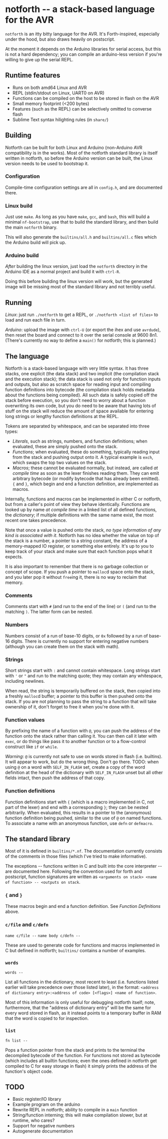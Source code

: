 # notforth -- a stack-based language for the AVR

`notforth` is an itty bitty language for the AVR. It's Forth-inspired, especially under the hood, but also draws heavily on postscript.

At the moment it depends on the Arduino libraries for serial access, but this is not a hard dependency; you can compile an arduino-less version if you're willing to give up the serial REPL.

## Runtime features

 * Runs on both amd64 Linux and AVR
 * REPL (stdin/stdout on Linux, UART0 on AVR)
 * Functions can be compiled on the host to be stored in flash on the AVR
 * Small memory footprint (<200 bytes)
 * Features (such as the REPL) can be selectively omitted to converse flash
 * Sublime Text syntax hilighting rules (in `share/`)

## Building

Notforth can be built for both Linux and Arduino (non-Arduino AVR compatibility is in the works). Most of the notforth standard library is itself written in notforth, so before the Arduino version can be built, the Linux version needs to be used to bootstrap it.

### Configuration

Compile-time configuration settings are all in `config.h`, and are documented there.

### Linux build

Just use `make`. As long as you have `make`, `gcc`, and `bash`, this will build a minimal `nf-bootstrap`, use that to build the standard library, and then build the main `notforth` binary.

This will also generate the `builtins/all.h` and `builtins/all.c` files which the Arduino build will pick up.

### Arduino build

*After* building the linux version, just load the `notforth` directory in the Arduino IDE as a normal project and build it with `ctrl-R`.

Doing this before building the linux version will work, but the generated image will be missing most of the standard library and not terribly useful.

## Running

*Linux*: just run `./notforth` to get a REPL, or `./notforth <list of files>` to load and run each file in turn.

*Arduino*: upload the image with `ctrl-U` (or export the ihex and use `avrdude`), then reset the board and connect to it over the serial console at 9600 8n1. (There's currently no way to define a `main()` for notforth; this is planned.)

## The language

Notforth is a stack-based language with very little syntax. It has three stacks, one explicit (the data stack) and two implicit (the compilation stack and the execution stack); the data stack is used not only for function inputs and outputs, but also as scratch space for reading input and compiling function definitions into bytecode (the compilation stack holds metadata about the functions being compiled). All such data is safely copied off the stack before execution, so you don't need to worry about a function overwriting its own code, but you do need to be aware that having lots of stuff on the stack will reduce the amount of space available for entering long strings or lengthy function definitions at the REPL.

Tokens are separated by whitespace, and can be separated into three types:
- *Literals*, such as strings, numbers, and function definitions; when evaluated, these are simply pushed onto the stack.
- *Functions*; when evaluated, these do something, typically reading input from the stack and pushing output onto it. A typical example is `exch`, which swaps the top two values on the stack.
- *Macros*; these cannot be evaluated normally, but instead, are called *at compile time* as soon as the lexer finishes reading them. They can emit arbitrary bytecode (or modify bytecode that has already been emitted). `{` and `}`, which begin and end a function definition, are implemented as macros.

Internally, functions and macros can be implemented in either C or notforth, but from a caller's point of view they behave identically. Functions are looked up by name *at compile time* in a linked list of all defined functions, the *dictionary*; if multiple definitions with the same name exist, the most recent one takes precedence.

Note that once a value is pushed onto the stack, *no type information of any kind is associated with it*. Notforth has no idea whether the value on top of the stack is a number, a pointer to a string constant, the address of a memory-mapped IO register, or something else entirely. It's up to you to keep track of your stack and make sure that each function pops what it expects.

It is also important to remember that there is no garbage collection or concept of scope. If you push a pointer to `malloc`d space onto the stack, and you later pop it without `free`ing it, there is no way to reclaim that memory.

### Comments

Comments start with `#` (and run to the end of the line) or `(` (and run to the matching `)`. The latter form can be nested.

### Numbers

Numbers consist of a run of base-10 digits, or `0x` followed by a run of base-16 digits. There is currently no support for entering negative numbers (although you can create them on the stack with math).

### Strings

Short strings start with `:` and cannot contain whitespace. Long strings start with `'` or `"` and run to the matching quote; they may contain any whitespace, including newlines.

When read, the string is temporarily buffered on the stack, then copied into a freshly `malloc`d buffer; a pointer to this buffer is then pushed onto the stack. If you are not planning to pass the string to a function that will take ownership of it, don't forget to free it when you're done with it.

### Function values

By prefixing the name of a function with `@`, you can push the address of the function onto the stack rather than calling it. You can then call it later with `exec`, or do things like pass it to another function or to a flow-control construct like `if` or `while`.

*Warning*: `@` is currently not safe to use on words stored in flash (i.e. builtins). It will appear to work, but do the wrong thing. Don't go there. TODO: when using `@` on a word with `SELF_IN_FLASH` set, create a copy of the word definition at the head of the dictionary with `SELF_IN_FLASH` unset but all other fields intact, then push the address of that copy.

### Function definitions

Function definitions start with `{` (which is a macro implemented in C, not part of the lexer) and end with a corresponding `}`; they can be nested arbitrarily. When evaluated, this results in a pointer to the (anonymous) function definition being pushed, similar to the use of `@` on named functions. To associate a name with an anonymous function, use `defn` or `defmacro`.

## The standard library

Most of it is defined in `builtins/*.nf`. The documentation currently consists of the comments in those files (which I've tried to make informative).

The exceptions -- functions written in C and built into the core interpreter -- are documented here. Following the convention used for forth and postscript, function signatures are written as `<arguments on stack> <name of function> -- <outputs on stack`.

### `{` and `}`

These macros begin and end a function definition. See *Function Definitions* above.

### `c/file` and `c/defn`

`name c/file --`
`name body c/defn --`

These are used to generate code for functions and macros implemented in C but defined in notforth; `builtins/` contains a number of examples.

### `words `

`words --`

List all functions in the dictionary, most recent to least (i.e. functions listed earlier will take precedence over those listed later), in the format: `<address of dictionary entry>:<address of code> [<flags>] <name of function>`.

Most of this information is only useful for debugging notforth itself; note, furthermore, that the "address of dictionary entry" will be the same for every word stored in flash, as it instead points to a temporary buffer in RAM that the word is copied to for inspection.

### `list`

`fn list --`

Pops a function pointer from the stack and prints to the terminal the decompiled bytecode of the function. For functions not stored as bytecode (which includes all builtin functions; even the ones defined in notforth get compiled to C for easy storage in flash) it simply prints the address of the function's object code.

## TODO

 * Basic register/IO library
 * Example program on the arduino
 * Rewrite REPL in notforth; ability to compile in a `main` function
 * String/function interning; this will make compilation slower, but at runtime, who cares?
 * Support for negative numbers
 * Autogenerate documentation
